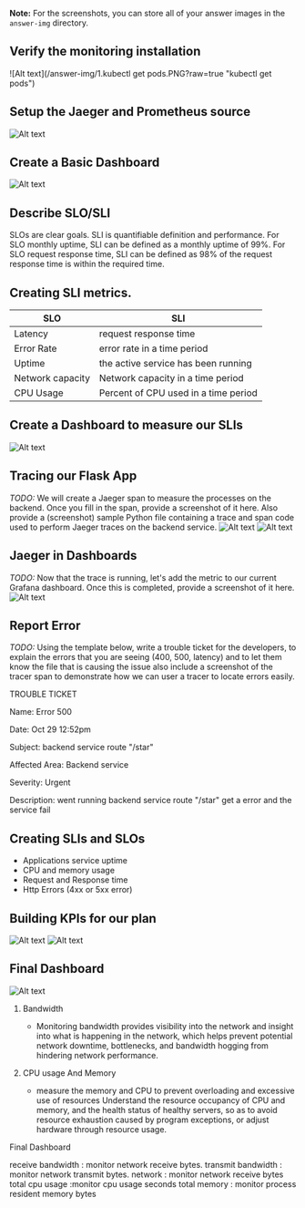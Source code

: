 **Note:** For the screenshots, you can store all of your answer images in the `answer-img` directory.

## Verify the monitoring installation
![Alt text](/answer-img/1.kubectl get pods.PNG?raw=true "kubectl get pods")


## Setup the Jaeger and Prometheus source
![Alt text](/answer-img/2.grafana.PNG?raw=true "grafana")


## Create a Basic Dashboard
![Alt text](/answer-img/3.prometheus.PNG?raw=true "prometheus")

## Describe SLO/SLI
SLOs are clear goals. SLI is quantifiable definition and performance.
For SLO monthly uptime, SLI can be defined as a monthly uptime of 99%.
For SLO request response time, SLI can be defined as 98% of the request response time is within the required time.

## Creating SLI metrics.
| SLO           | SLI           |
| ------------- | ------------- |
| Latency       | request response time |
| Error Rate  | error rate in a time period  |
| Uptime        | the active service has been running |
| Network capacity | Network capacity in a time period  |
| CPU Usage     | Percent of CPU used in a time period  |


## Create a Dashboard to measure our SLIs
![Alt text](/answer-img/4.dashboard.PNG?raw=true "dashboard")

## Tracing our Flask App
*TODO:*  We will create a Jaeger span to measure the processes on the backend. Once you fill in the span, provide a screenshot of it here. Also provide a (screenshot) sample Python file containing a trace and span code used to perform Jaeger traces on the backend service.
![Alt text](/answer-img/6.jaeger1.PNG?raw=true "jaeger")
![Alt text](/answer-img/6.jaeger2.PNG?raw=true "jaeger")


## Jaeger in Dashboards
*TODO:* Now that the trace is running, let's add the metric to our current Grafana dashboard. Once this is completed, provide a screenshot of it here.
![Alt text](/answer-img/7.dashboard2.PNG?raw=true "Jaeger in Dashboards")

## Report Error
*TODO:* Using the template below, write a trouble ticket for the developers, to explain the errors that you are seeing (400, 500, latency) and to let them know the file that is causing the issue also include a screenshot of the tracer span to demonstrate how we can user a tracer to locate errors easily.

TROUBLE TICKET

Name: Error 500

Date: Oct 29 12:52pm

Subject: backend service route "/star"

Affected Area: Backend service 

Severity: Urgent 

Description: went running backend service route "/star" get a error and the service fail


## Creating SLIs and SLOs
- Applications service uptime 
- CPU and memory usage 
- Request and Response time 
- Http Errors (4xx or 5xx error)

## Building KPIs for our plan
![Alt text](/answer-img/8.KPI.PNG?raw=true "KPIs1")
![Alt text](/answer-img/8.KPI2.PNG?raw=true "KPIs2")

## Final Dashboard

![Alt text](/answer-img/9.final.PNG?raw=true "final")

1. Bandwidth
   - Monitoring bandwidth provides visibility into the network and insight into what is happening in the network, which helps prevent potential network downtime, bottlenecks, and bandwidth hogging from hindering network performance.


2. CPU usage And Memory  
    - measure the memory and CPU to prevent overloading and excessive use of resources 
    Understand the resource occupancy of CPU and memory, and the health status of healthy servers, so as to avoid resource exhaustion caused by program exceptions, or adjust hardware through resource usage.

Final Dashboard

receive bandwidth : monitor network receive bytes.
transmit bandwidth : monitor network transmit bytes.
network  : monitor network receive bytes total
cpu usage  :monitor cpu usage seconds total
memory  : monitor process resident memory bytes
